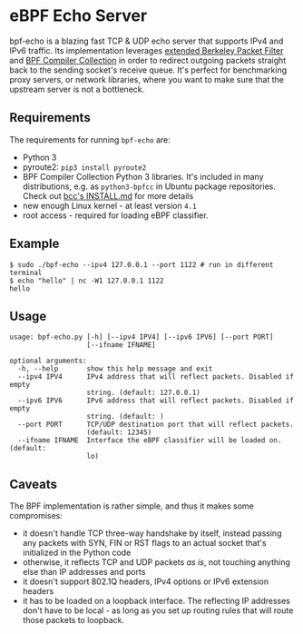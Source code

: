 # eBPF Echo Server

bpf-echo is a blazing fast TCP & UDP echo server that supports IPv4 and IPv6 traffic.
Its implementation leverages [extended Berkeley Packet Filter](https://lwn.net/Articles/740157/) and [BPF Compiler Collection](https://github.com/iovisor/bcc) in order to redirect outgoing packets straight back to the sending socket's receive queue.
It's perfect for benchmarking proxy servers, or network libraries, where you want to make sure that the upstream server is not a bottleneck.

## Requirements

The requirements for running `bpf-echo` are:

- Python 3
- pyroute2: `pip3 install pyroute2`
- BPF Compiler Collection Python 3 libraries.
  It's included in many distributions, e.g. as `python3-bpfcc` in Ubuntu package repositories.
  Check out [bcc's INSTALL.md](https://github.com/iovisor/bcc/blob/master/INSTALL.md) for more details
- new enough Linux kernel - at least version `4.1`
- root access - required for loading eBPF classifier.

## Example

```
$ sudo ./bpf-echo --ipv4 127.0.0.1 --port 1122 # run in different terminal
$ echo "hello" | nc -W1 127.0.0.1 1122
hello
```

## Usage

```
usage: bpf-echo.py [-h] [--ipv4 IPV4] [--ipv6 IPV6] [--port PORT]
                   [--ifname IFNAME]

optional arguments:
  -h, --help       show this help message and exit
  --ipv4 IPV4      IPv4 address that will reflect packets. Disabled if empty
                   string. (default: 127.0.0.1)
  --ipv6 IPV6      IPv6 address that will reflect packets. Disabled if empty
                   string. (default: )
  --port PORT      TCP/UDP destination port that will reflect packets.
                   (default: 12345)
  --ifname IFNAME  Interface the eBPF classifier will be loaded on. (default:
                   lo)
```

## Caveats

The BPF implementation is rather simple, and thus it makes some compromises:

- it doesn't handle TCP three-way handshake by itself, instead passing any packets with SYN, FIN or RST flags to an actual socket that's initialized in the Python code
- otherwise, it reflects TCP and UDP packets _as is_, not touching anything else than IP addresses and ports
- it doesn't support 802.1Q headers, IPv4 options or IPv6 extension headers
- it has to be loaded on a loopback interface.
  The reflecting IP addresses don't have to be local - as long as you set up routing rules that will route those packets to loopback.
